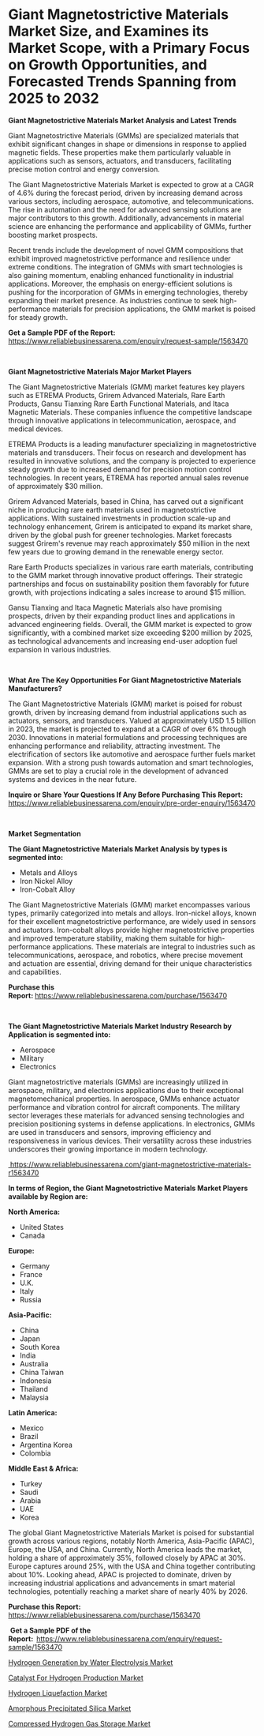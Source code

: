 <p><h1>Giant Magnetostrictive Materials Market Size, and Examines its Market Scope, with a Primary Focus on Growth Opportunities, and Forecasted Trends Spanning from 2025 to 2032</h1></p><p><strong>Giant Magnetostrictive Materials Market Analysis and Latest Trends</strong></p>
<p><p>Giant Magnetostrictive Materials (GMMs) are specialized materials that exhibit significant changes in shape or dimensions in response to applied magnetic fields. These properties make them particularly valuable in applications such as sensors, actuators, and transducers, facilitating precise motion control and energy conversion. </p><p>The Giant Magnetostrictive Materials Market is expected to grow at a CAGR of 4.6% during the forecast period, driven by increasing demand across various sectors, including aerospace, automotive, and telecommunications. The rise in automation and the need for advanced sensing solutions are major contributors to this growth. Additionally, advancements in material science are enhancing the performance and applicability of GMMs, further boosting market prospects.</p><p>Recent trends include the development of novel GMM compositions that exhibit improved magnetostrictive performance and resilience under extreme conditions. The integration of GMMs with smart technologies is also gaining momentum, enabling enhanced functionality in industrial applications. Moreover, the emphasis on energy-efficient solutions is pushing for the incorporation of GMMs in emerging technologies, thereby expanding their market presence. As industries continue to seek high-performance materials for precision applications, the GMM market is poised for steady growth.</p></p>
<p><strong>Get a Sample PDF of the Report:&nbsp;</strong> <a href="https://www.reliablebusinessarena.com/enquiry/request-sample/1563470?utm_campaign=2031&utm_medium=2&utm_source=Github&utm_content=ia&utm_term=30012025&utm_id=giant-magnetostrictive-materials">https://www.reliablebusinessarena.com/enquiry/request-sample/1563470</a></p>
<p>&nbsp;</p>
<p><strong>Giant Magnetostrictive Materials Major Market Players</strong></p>
<p><p>The Giant Magnetostrictive Materials (GMM) market features key players such as ETREMA Products, Grirem Advanced Materials, Rare Earth Products, Gansu Tianxing Rare Earth Functional Materials, and Itaca Magnetic Materials. These companies influence the competitive landscape through innovative applications in telecommunication, aerospace, and medical devices.</p><p>ETREMA Products is a leading manufacturer specializing in magnetostrictive materials and transducers. Their focus on research and development has resulted in innovative solutions, and the company is projected to experience steady growth due to increased demand for precision motion control technologies. In recent years, ETREMA has reported annual sales revenue of approximately $30 million.</p><p>Grirem Advanced Materials, based in China, has carved out a significant niche in producing rare earth materials used in magnetostrictive applications. With sustained investments in production scale-up and technology enhancement, Grirem is anticipated to expand its market share, driven by the global push for greener technologies. Market forecasts suggest Grirem's revenue may reach approximately $50 million in the next few years due to growing demand in the renewable energy sector.</p><p>Rare Earth Products specializes in various rare earth materials, contributing to the GMM market through innovative product offerings. Their strategic partnerships and focus on sustainability position them favorably for future growth, with projections indicating a sales increase to around $15 million.</p><p>Gansu Tianxing and Itaca Magnetic Materials also have promising prospects, driven by their expanding product lines and applications in advanced engineering fields. Overall, the GMM market is expected to grow significantly, with a combined market size exceeding $200 million by 2025, as technological advancements and increasing end-user adoption fuel expansion in various industries.</p></p>
<p>&nbsp;</p>
<p><strong>What Are The Key Opportunities For Giant Magnetostrictive Materials Manufacturers?</strong></p>
<p><p>The Giant Magnetostrictive Materials (GMM) market is poised for robust growth, driven by increasing demand from industrial applications such as actuators, sensors, and transducers. Valued at approximately USD 1.5 billion in 2023, the market is projected to expand at a CAGR of over 6% through 2030. Innovations in material formulations and processing techniques are enhancing performance and reliability, attracting investment. The electrification of sectors like automotive and aerospace further fuels market expansion. With a strong push towards automation and smart technologies, GMMs are set to play a crucial role in the development of advanced systems and devices in the near future.</p></p>
<p><strong>Inquire or Share Your Questions If Any Before Purchasing This Report:</strong> <a href="https://www.reliablebusinessarena.com/enquiry/pre-order-enquiry/1563470?utm_campaign=2031&utm_medium=2&utm_source=Github&utm_content=ia&utm_term=30012025&utm_id=giant-magnetostrictive-materials">https://www.reliablebusinessarena.com/enquiry/pre-order-enquiry/1563470</a></p>
<p>&nbsp;</p>
<p><strong>Market Segmentation</strong></p>
<p><strong>The Giant Magnetostrictive Materials Market Analysis by types is segmented into:</strong></p>
<p><ul><li>Metals and Alloys</li><li>Iron Nickel Alloy</li><li>Iron-Cobalt Alloy</li></ul></p>
<p><p>The Giant Magnetostrictive Materials (GMM) market encompasses various types, primarily categorized into metals and alloys. Iron-nickel alloys, known for their excellent magnetostrictive performance, are widely used in sensors and actuators. Iron-cobalt alloys provide higher magnetostrictive properties and improved temperature stability, making them suitable for high-performance applications. These materials are integral to industries such as telecommunications, aerospace, and robotics, where precise movement and actuation are essential, driving demand for their unique characteristics and capabilities.</p></p>
<p><strong>Purchase this Report:&nbsp;</strong><a href="https://www.reliablebusinessarena.com/purchase/1563470?utm_campaign=2031&utm_medium=2&utm_source=Github&utm_content=ia&utm_term=30012025&utm_id=giant-magnetostrictive-materials">https://www.reliablebusinessarena.com/purchase/1563470</a></p>
<p>&nbsp;</p>
<p><strong>The Giant Magnetostrictive Materials Market Industry Research by Application is segmented into:</strong></p>
<p><ul><li>Aerospace</li><li>Military</li><li>Electronics</li></ul></p>
<p><p>Giant magnetostrictive materials (GMMs) are increasingly utilized in aerospace, military, and electronics applications due to their exceptional magnetomechanical properties. In aerospace, GMMs enhance actuator performance and vibration control for aircraft components. The military sector leverages these materials for advanced sensing technologies and precision positioning systems in defense applications. In electronics, GMMs are used in transducers and sensors, improving efficiency and responsiveness in various devices. Their versatility across these industries underscores their growing importance in modern technology.</p></p>
<p><a href="https://www.reliablebusinessarena.com/giant-magnetostrictive-materials-r1563470?utm_campaign=2031&utm_medium=2&utm_source=Github&utm_content=ia&utm_term=30012025&utm_id=giant-magnetostrictive-materials">&nbsp;https://www.reliablebusinessarena.com/giant-magnetostrictive-materials-r1563470</a></p>
<p><strong>In terms of Region, the Giant Magnetostrictive Materials Market Players available by Region are:</strong></p>
<p>
    <p> <strong> North America: </strong>
        <ul>
            <li>United States</li>
            <li>Canada</li>
        </ul>
        </p> 
    <p> <strong> Europe: </strong>
        <ul>
            <li>Germany</li>
            <li>France</li>
            <li>U.K.</li>
            <li>Italy</li>
            <li>Russia</li>
        </ul>
        </p> 
    <p> <strong> Asia-Pacific: </strong>
        <ul>
            <li>China</li>
            <li>Japan</li>
            <li>South Korea</li>
            <li>India</li>
            <li>Australia</li>
            <li>China Taiwan</li>
            <li>Indonesia</li>
            <li>Thailand</li>
            <li>Malaysia</li>
        </ul>
        </p> 
    <p> <strong> Latin America: </strong>
        <ul>
            <li>Mexico</li>
            <li>Brazil</li>
            <li>Argentina Korea</li>
            <li>Colombia</li>
        </ul>
        </p> 
    <p> <strong> Middle East & Africa: </strong>
        <ul>
            <li>Turkey</li>
            <li>Saudi</li>
            <li>Arabia</li>
            <li>UAE</li>
            <li>Korea</li>
        </ul>
    </p>
    </p>
<p><p>The global Giant Magnetostrictive Materials Market is poised for substantial growth across various regions, notably North America, Asia-Pacific (APAC), Europe, the USA, and China. Currently, North America leads the market, holding a share of approximately 35%, followed closely by APAC at 30%. Europe captures around 25%, with the USA and China together contributing about 10%. Looking ahead, APAC is projected to dominate, driven by increasing industrial applications and advancements in smart material technologies, potentially reaching a market share of nearly 40% by 2026.</p></p>
<p><strong>Purchase this Report: </strong><a href="https://www.reliablebusinessarena.com/purchase/1563470?utm_campaign=2031&utm_medium=2&utm_source=Github&utm_content=ia&utm_term=30012025&utm_id=giant-magnetostrictive-materials">https://www.reliablebusinessarena.com/purchase/1563470</a></p>
<p>&nbsp;<strong>Get a Sample PDF of the Report:&nbsp;&nbsp;</strong><a href="https://www.reliablebusinessarena.com/enquiry/request-sample/1563470?utm_campaign=2031&utm_medium=2&utm_source=Github&utm_content=ia&utm_term=30012025&utm_id=giant-magnetostrictive-materials">https://www.reliablebusinessarena.com/enquiry/request-sample/1563470</a></p>
<p><strong></strong></p>
<p><p><a href="https://github.com/bholdsfofie/Market-Research-Report-List-1/blob/main/hydrogen-generation-by-water-electrolysis-market.md?utm_campaign=2031&utm_medium=2&utm_source=Github&utm_content=ia&utm_term=30012025&utm_id=giant-magnetostrictive-materials">Hydrogen Generation by Water Electrolysis Market</a></p><p><a href="https://github.com/abedlagagica4/Market-Research-Report-List-1/blob/main/catalyst-for-hydrogen-production-market.md?utm_campaign=2031&utm_medium=2&utm_source=Github&utm_content=ia&utm_term=30012025&utm_id=giant-magnetostrictive-materials">Catalyst For Hydrogen Production Market</a></p><p><a href="https://github.com/soufframalvina2001/Market-Research-Report-List-1/blob/main/hydrogen-liquefaction-market.md?utm_campaign=2031&utm_medium=2&utm_source=Github&utm_content=ia&utm_term=30012025&utm_id=giant-magnetostrictive-materials">Hydrogen Liquefaction Market</a></p><p><a href="https://github.com/birbamanan03/Market-Research-Report-List-1/blob/main/amorphous-precipitated-silica-market.md?utm_campaign=2031&utm_medium=2&utm_source=Github&utm_content=ia&utm_term=30012025&utm_id=giant-magnetostrictive-materials">Amorphous Precipitated Silica Market</a></p><p><a href="https://github.com/rashkaeduzor/Market-Research-Report-List-1/blob/main/compressed-hydrogen-gas-storage-market.md?utm_campaign=2031&utm_medium=2&utm_source=Github&utm_content=ia&utm_term=30012025&utm_id=giant-magnetostrictive-materials">Compressed Hydrogen Gas Storage Market</a></p></p>